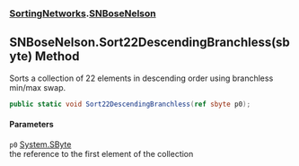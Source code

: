 ### [SortingNetworks](./SortingNetworks.md 'SortingNetworks').[SNBoseNelson](./SortingNetworks-SNBoseNelson.md 'SortingNetworks.SNBoseNelson')
## SNBoseNelson.Sort22DescendingBranchless(sbyte) Method
Sorts a collection of 22 elements in descending order using branchless min/max swap.  
```csharp
public static void Sort22DescendingBranchless(ref sbyte p0);
```
#### Parameters
<a name='SortingNetworks-SNBoseNelson-Sort22DescendingBranchless(sbyte)-p0'></a>
`p0` [System.SByte](https://docs.microsoft.com/en-us/dotnet/api/System.SByte 'System.SByte')  
the reference to the first element of the collection  
  
